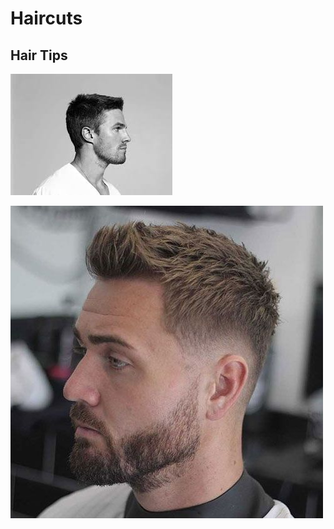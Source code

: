 # Haircuts

## Hair Tips



![](<../../.gitbook/assets/image (1) (2).png>)

![](<../../.gitbook/assets/image (3) (1) (1) (1) (1) (1) (1) (1) (1) (1) (1) (1) (1) (1) (1).png>)
